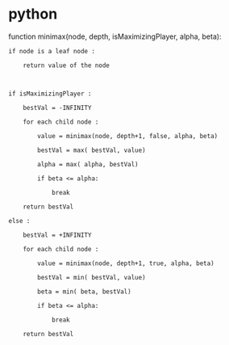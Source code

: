# python
function minimax(node, depth, isMaximizingPlayer, alpha, beta):

    if node is a leaf node :

        return value of the node

    

    if isMaximizingPlayer :

        bestVal = -INFINITY 

        for each child node :

            value = minimax(node, depth+1, false, alpha, beta)

            bestVal = max( bestVal, value) 

            alpha = max( alpha, bestVal)

            if beta <= alpha:

                break

        return bestVal

    else :

        bestVal = +INFINITY 

        for each child node :

            value = minimax(node, depth+1, true, alpha, beta)

            bestVal = min( bestVal, value) 

            beta = min( beta, bestVal)

            if beta <= alpha:

                break

        return bestVal
